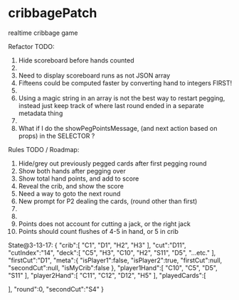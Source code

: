 # cribbagePatch
realtime cribbage game

Refactor TODO:
1. Hide scoreboard before hands counted
2. 
3. Need to display scoreboard runs as not JSON array 
4. Fifteens could be computed faster by converting hand to integers FIRST! 
5. 
6. Using  a magic string in an array is not the best way to restart pegging, instead just keep track of where last round ended in a separate metadata thing 
7. 
8. What if I do the showPegPointsMessage, (and next action based on props) in the SELECTOR ? 

Rules TODO / Roadmap:
1. Hide/grey out previously pegged cards after first pegging round
2. Show both hands after pegging over
3. Show total hand points, and add to score
5. Reveal the crib, and show the score
6. Need a way to goto the next round
7. New prompt for P2 dealing the cards, (round other than first)
8. 
9. 
10. Points does not account for cutting a jack, or the right jack
11. Points should count flushes of 4-5 in hand, or 5 in crib


State@3-13-17:
{
   "crib":[
      "C1",
      "D1",
      "H2",
      "H3"
   ],
   "cut":"D11",
   "cutIndex":"14",
   "deck":[
      "C5",
      "H3",
      "C10",
      "H2",
      "S11",
      "D5",
      "...etc."
   ],
   "firstCut":"D1",
   "meta":{
      "isPlayer1":false,
      "isPlayer2":true,
      "firstCut":null,
      "secondCut":null,
      "isMyCrib":false
   },
   "player1Hand":[
      "C10",
      "C5",
      "D5",
      "S11"
   ],
   "player2Hand":[
      "C11",
      "C12",
      "D12",
      "H5"
   ],
   "playedCards":[

   ],
   "round":0,
   "secondCut":"S4"
}